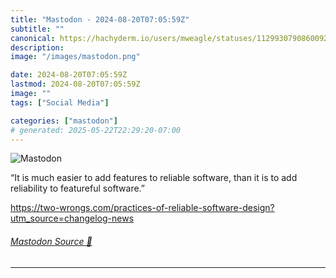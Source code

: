 ```yaml
---
title: "Mastodon - 2024-08-20T07:05:59Z"
subtitle: ""
canonical: https://hachyderm.io/users/mweagle/statuses/112993079086009229
description:
image: "/images/mastodon.png"

date: 2024-08-20T07:05:59Z
lastmod: 2024-08-20T07:05:59Z
image: ""
tags: ["Social Media"]

categories: ["mastodon"]
# generated: 2025-05-22T22:29:20-07:00
---
```

![Mastodon](/images/mastodon.png)

<p>“It is much easier to add features to reliable software, than it is to add reliability to featureful software.”</p><p><a href="https://two-wrongs.com/practices-of-reliable-software-design?utm_source=changelog-news" target="_blank" rel="nofollow noopener noreferrer" translate="no"><span class="invisible">https://</span><span class="ellipsis">two-wrongs.com/practices-of-re</span><span class="invisible">liable-software-design?utm_source=changelog-news</span></a></p>


###### [Mastodon Source 🐘](https://hachyderm.io/@mweagle/112993079086009229)

___
